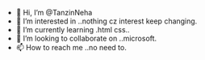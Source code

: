 - 👋 Hi, I’m @TanzinNeha
- 👀 I’m interested in ..nothing cz interest keep changing.
- 🌱 I’m currently learning .html css..
- 💞️ I’m looking to collaborate on ..microsoft.
- 📫 How to reach me ..no need to.

<!---
TanzinNeha/TanzinNeha is a ✨ special ✨ repository because its `README.md` (this file) appears on your GitHub profile.
You can click the Preview link to take a look at your changes.
--->
